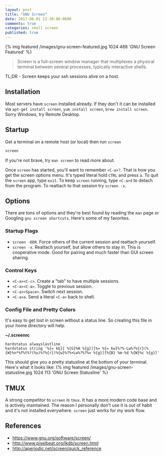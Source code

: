 ```yaml
---
layout: post
title: "GNU Screen"
date: 2017-06-01 12:30:00-0600
comments: true
categories: shell screen
published: true
---
```


{% img featured /images/gnu-screen-featured.jpg 1024 488 'GNU Screen Featured' %}

> Screen is a full-screen window manager that multiplexes a physical terminal
> between several processes, typically interactive shells.

TL;DR - Screen keeps your ssh sessions alive on a host.

<!-- more -->

## Installation

Most servers have `screen` installed already. If they don't it can be installed
via `apt-get install screen`, `yum install screen`, `brew install screen`. Sorry
Windows, try Remote Desktop.

## Startup

Get a terminal on a remote host (or local) then run `screen`

```sh
screen
```

If you're not brave, try `man screen` to read more about.

Once `screen` has started, you'll want to remember `<C-a>?`. That is how you get
the screen options menu. It's typed literal hold `CTRL` and press `a`. To quit
the `screen` app, type `exit`. To keep `screen` running, type `<C-a>d` to detach
from the program. To reattach to that session try `screen -x`.

## Options

There are tons of options and they're best found by reading the `man` page or
Googling `gnu screen shortcuts`. Here's some of my favorites.

### Startup Flags

- `screen -DDR`. Force others of the current session and reattach yourself.
- `screen -x`. Reattach yourself, but allow others to stay in. This is
    cooperative mode. Good for pairing and much faster than GUI screen sharing.

### Control Keys

- `<C-a><C-c>`. Create a "tab" to have multiple sessions.
- `<C-a><C-a>`. Toggle to previous session.
- `<C-a><Space>`. Switch next session.
- `<C-a>a`. Send a literal `<C-a>` back to shell.

### Config File and Pretty Colors

It's easy to get lost in screen without a status line. So creating this file in
your home directory will help.

**~/.screenrc**
```text
hardstatus alwayslastline
hardstatus string '%{= kG}[ %{G}%H %{g}][%= %{= kw}%?%-Lw%?%{r}(%{W}%n*%f%t%?(%u)%?%{r})%{w}%?%+Lw%?%?%= %{g}][%{B} %m-%d %{W}%c %{g}]'
```

This should give you a pretty statusline at the bottom of your terminal.
Here's what it looks like: 
{% img featured /images/gnu-screen-statusline.jpg 1024 113 'GNU Screen Statusline' %}

## TMUX

A strong competitor to `screen` is `tmux`. It has a more modern code base and is
actively maintained. The reason I personally don't use it is out of habit and
it's not installed everywhere. `screen` just works for my work flow.


## References

- https://www.gnu.org/software/screen/
- http://www.pixelbeat.org/lkdb/screen.html
- http://aperiodic.net/screen/quick_reference
